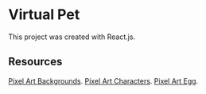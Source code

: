 # Virtual Pet

This project was created with React.js.

## Resources

[Pixel Art Backgrounds](https://free-game-assets.itch.io/).
[Pixel Art Characters](https://pixelfrog-assets.itch.io/).
[Pixel Art Egg](https://peter234bike.itch.io/).